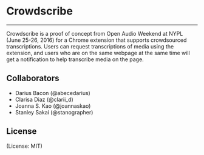 # Crowdscribe
---

Crowdscribe is a proof of concept from Open Audio Weekend at NYPL (June 25-26, 2016) for a Chrome extension that supports crowdsourced transcriptions. Users can request transcriptions of media using the extension, and users who are on the same webpage at the same time will get a notification to help transcribe media on the page.

## Collaborators

- Darius Bacon (@abecedarius)
- Clarisa Diaz (@clarii_d)
- Joanna S. Kao (@joannaskao)
- Stanley Sakai (@stanographer)

## License

(License: MIT)
